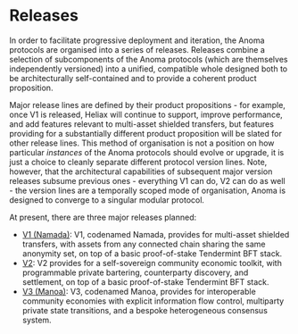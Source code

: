 # Releases

In order to facilitate progressive deployment and iteration, the Anoma protocols are organised into a series of releases. Releases combine a selection of subcomponents of the Anoma protocols (which are themselves independently versioned) into a unified, compatible whole designed both to be architecturally self-contained and to provide a coherent product proposition.

Major release lines are defined by their product propositions - for example, once V1 is released, Heliax will continue to support, improve performance, and add features relevant to multi-asset shielded transfers, but features providing for a substantially different product proposition will be slated for other release lines. This method of organisation is not a position on how particular _instances_ of the Anoma protocols should evolve or upgrade, it is just a choice to cleanly separate different protocol version lines. Note, however, that the architectural capabilities of subsequent major version releases subsume previous ones - everything V1 can do, V2 can do as well - the version lines are a temporally scoped mode of organisation, Anoma is designed to converge to a singular modular protocol.

At present, there are three major releases planned:

- [V1 (Namada)](./releases/v1.md): V1, codenamed Namada, provides for multi-asset shielded transfers, with assets from any connected chain sharing the same anonymity set, on top of a basic proof-of-stake Tendermint BFT stack.
- [V2](./releases/v2.md): V2 provides for a self-sovereign community economic toolkit, with programmable private bartering, counterparty discovery, and settlement, on top of a basic proof-of-stake Tendermint BFT stack.
- [V3 (Manoa)](./releases/v3.md): V3, codenamed Manoa, provides for interoperable community economies with explicit information flow control, multiparty private state transitions, and a bespoke heterogeneous consensus system.
